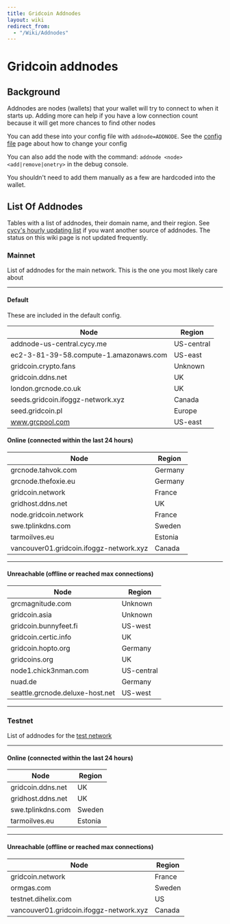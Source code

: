 ```yaml
---
title: Gridcoin Addnodes
layout: wiki
redirect_from:
  - "/Wiki/Addnodes"
---
```



# Gridcoin addnodes
## Background
Addnodes are nodes (wallets) that your wallet will try to connect to when it
starts up. Adding more can help if you have a low connection count because it
will get more chances to find other nodes

You can add these into your config file with `addnode=ADDNODE`. 
See the [config file](config-file "wikilink") page about how to change your config

You can also add the node with the command: `addnode <node> <add|remove|onetry>` 
in the debug console.

You shouldn't need to add them manually as a few are hardcoded into the wallet.


## List Of Addnodes

Tables with a list of addnodes, their domain name, and their region. See [cycy's hourly updating list](https://addnode.cycy.me)
if you want another source of addnodes. The status on this wiki page is not updated frequently.


### Mainnet

List of addnodes for the main network. This is the one you most likely care about

------------

#### Default
These are included in the default config. 

| Node | Region |
|-|-|
| addnode-us-central.cycy.me | US-central |
| ec2-3-81-39-58.compute-1.amazonaws.com | US-east |
| gridcoin.crypto.fans | Unknown |
| gridcoin.ddns.net | UK |
| london.grcnode.co.uk | UK |
| seeds.gridcoin.ifoggz-network.xyz | Canada |
| seed.gridcoin.pl | Europe |
| www.grcpool.com | US-east |


#### Online (connected within the last 24 hours)

| Node | Region |
|----|-----|
| grcnode.tahvok.com                      | Germany |
| grcnode.thefoxie.eu                     | Germany |
| gridcoin.network                        | France |
| gridhost.ddns.net                       | UK |
| node.gridcoin.network                   | France |
| swe.tplinkdns.com                       | Sweden |
| tarmoilves.eu                           | Estonia |
| vancouver01.gridcoin.ifoggz-network.xyz | Canada |

------------

#### Unreachable (offline or reached max connections)

| Node | Region |    
| ---- | ------ |
| grcmagnitude.com                        | Unknown |
| gridcoin.asia                           | Unknown |
| gridcoin.bunnyfeet.fi                   | US-west |
| gridcoin.certic.info                    | UK |
| gridcoin.hopto.org                      | Germany |
| gridcoins.org                           | UK |
| node1.chick3nman.com                    | US-central |
| nuad.de                                 | Germany |
| seattle.grcnode.deluxe-host.net         | US-west |

------------

### Testnet

List of addnodes for the [test network](testnet "wikilink")

------------

#### Online (connected within the last 24 hours)

| Node | Region |
| ---- | ------ |
| gridcoin.ddns.net                       | UK |
| gridhost.ddns.net                       | UK |
| swe.tplinkdns.com                       | Sweden |
| tarmoilves.eu                           | Estonia |

------------

#### Unreachable (offline or reached max connections)

| Node | Region |
| ---- | ------ |
| gridcoin.network                        | France |
| ormgas.com                              | Sweden |
| testnet.dihelix.com                     | US |
| vancouver01.gridcoin.ifoggz-network.xyz | Canada |
